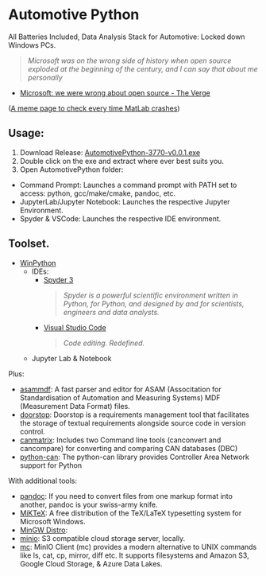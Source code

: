 # Automotive Python

All Batteries Included, Data Analysis Stack for Automotive: Locked down Windows PCs.

> *Microsoft was on the wrong side of history when open source exploded at the beginning of the century, and I can say that about me personally*
  - [Microsoft: we were wrong about open source - The Verge](https://www.theverge.com/2020/5/18/21262103/microsoft-open-source-linux-history-wrong-statement)

([A meme page to check every time MatLab crashes](https://twitter.com/memecrashes))
    
## Usage:

1. Download Release: [AutomotivePython-3770-v0.0.1.exe](https://github.com/AutomotiveDevOps/AutomotivePython/releases/download/v0.0.0-apfel/AutomotivePython-3770-v0.0.1.exe)
2. Double click on the exe and extract where ever best suits you.
3. Open AutomotivePython folder:
  - Command Prompt: Launches a command prompt with PATH set to access: python, gcc/make/cmake, pandoc, etc.
  - JupyterLab/Jupyter Notebook: Launches the respective Jupyter Environment.
  - Spyder & VSCode: Launches the respective IDE environment.


## Toolset.

- [WinPython](https://winpython.github.io/)
  - IDEs:
    - [Spyder 3](https://www.spyder-ide.org/)
      > *Spyder is a powerful scientific environment written in Python, for Python, and designed by and for scientists, engineers and data analysts.*
    - [Visual Studio Code](https://code.visualstudio.com/)
      > *Code editing.
Redefined.*
  - Jupyter Lab & Notebook
  
Plus:

- [asammdf](https://asammdf.readthedocs.io/en/latest/): A fast parser and editor for ASAM (Associtation for Standardisation of Automation and Measuring Systems) MDF (Measurement Data Format) files.
- [doorstop](https://doorstop.readthedocs.io/en/latest/): Doorstop is a requirements management tool that facilitates the storage of textual requirements alongside source code in version control.
- [canmatrix](https://canmatrix.readthedocs.io/en/latest/): Includes two Command line tools (canconvert and cancompare) for converting and comparing CAN databases (DBC)
- [python-can](https://python-can.readthedocs.io/en/master): The python-can library provides Controller Area Network support for Python

With additional tools:

- [pandoc](https://pandoc.org/): If you need to convert files from one markup format into another, pandoc is your swiss-army knife.
- [MiKTeX](https://miktex.org/): A free distribution of the TeX/LaTeX typesetting system for Microsoft Windows. 
- [MinGW Distro](https://nuwen.net/mingw.html): 
- [minio](https://min.io/): S3 compatible cloud storage server, locally.
- [mc](https://docs.min.io/docs/minio-client-complete-guide.html): MinIO Client (mc) provides a modern alternative to UNIX commands like ls, cat, cp, mirror, diff etc. It supports filesystems and Amazon S3, Google Cloud Storage, & Azure Data Lakes.
